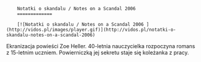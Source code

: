 
        Notatki o skandalu / Notes on a Scandal 2006 
        =============
        
        [![Notatki o skandalu / Notes on a Scandal 2006 ](http://vidos.pl/images/player.gif)](http://vidos.pl/notatki-o-skandalu-notes-on-a-scandal-2006)
        
        
 Ekranizacja powieści Zoe Heller. 40-letnia nauczycielka rozpoczyna romans z 15-letnim uczniem. Powierniczką jej sekretu staje się koleżanka z pracy.
    